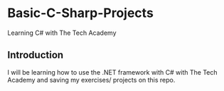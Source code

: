 # Basic-C-Sharp-Projects
Learning C# with The Tech Academy
## Introduction
I will be learning how to use the .NET framework with C# with The Tech Academy and saving my exercises/ projects on this repo. 
